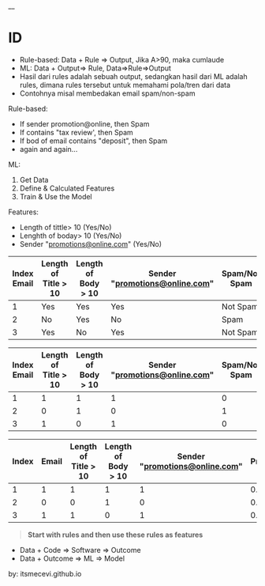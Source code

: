 __

# ID

* Rule-based: Data + Rule => Output, Jika A>90, maka cumlaude
* ML: Data + Output=> Rule, Data=>Rule=>Output
* Hasil dari rules adalah sebuah output, sedangkan hasil dari ML adalah rules, dimana rules tersebut untuk memahami pola/tren dari data
* Contohnya misal membedakan email spam/non-spam

Rule-based:
* If sender promotion@online, then Spam
* If contains "tax review', then Spam
* If bod of email contains "deposit", then Spam
* again and again...

ML:
1. Get Data
2. Define & Calculated Features
3. Train & Use the Model

Features:
* Length of tittle> 10 (Yes/No)
* Lenghth of boday> 10 (Yes/No)
* Sender "promotions@online.com" (Yes/No)


| Index Email | Length of Title > 10 | Length of Body > 10 | Sender "promotions@online.com" | Spam/Not Spam |
|-------|----------------------|---------------------|------------------------------|---------------|
|   1   |        Yes           |        Yes          |             Yes              |     Not Spam |
|   2   |        No            |        Yes          |             No               |      Spam    |
|   3   |        Yes           |        No           |             Yes              |     Not Spam |

| Index Email | Length of Title > 10 | Length of Body > 10 | Sender "promotions@online.com" | Spam/Not Spam |
|-------|----------------------|---------------------|------------------------------|---------------|
|   1   |        1          |        1         |             1              |     0 |
|   2   |        0          |        1         |             0               |      1    |
|   3   |        1          |        0           |             1              |     0 |


| Index | Email | Length of Title > 10 | Length of Body > 10 | Sender "promotions@online.com" | Probability| Spam/Not Spam  |
|-------|-------|----------------------|---------------------|------------------------------|--------------|-------------|
|   1   |   1   |          1           |          1          |              1               |      0.6     |     0   |
|   2   |   0   |          0           |          1          |              0               |      0.8      |     1    |
|   3   |   1   |          1           |          0          |              1               |      0.4       |     0    |



> **Start with rules and then use these rules as features**

* Data + Code => Software => Outcome
* Data + Outcome => ML => Model

by: itsmecevi.github.io




